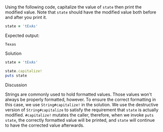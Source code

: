 Using the following code, capitalize the value of `state` then print the modified value. Note that `state` should have the modified value both before and after you print it.

```ruby
state = 'tExAs'
```

Expected output:

```
Texas
```

Solution

```ruby
state = 'tExAs'

state.capitalize!
puts state
```

Discussion

Strings are commonly used to hold formatted values. Those values won't always be properly formatted, however. To ensure the correct formatting in this case, we use `String#capitalize!` in the solution. We use the destructive version of `String#capitalize` to satisfy the requirement that `state` is actually modified. `#capitalize!` mutates the caller, therefore, when we invoke `puts state`, the correctly formatted value will be printed, and `state` will continue to have the corrected value afterwards.
